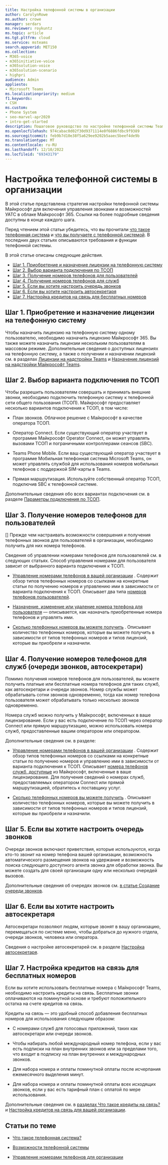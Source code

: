 ```yaml
---
title: Настройка телефонной системы в организации
author: CarolynRowe
ms.author: crowe
manager: serdars
ms.reviewer: roykuntz
ms.topic: article
ms.tgt.pltfrm: cloud
ms.service: msteams
search.appverid: MET150
ms.collection:
- M365-voice
- m365initiative-voice
- m365solution-voice
- m365solution-scenario
- highpri
audience: Admin
appliesto:
- Microsoft Teams
ms.localizationpriority: medium
f1.keywords:
- CSH
ms.custom:
- Phone System
- seo-marvel-apr2020
- intro-get-started
description: Пошаговое руководство по настройке телефонной системы Teams для организации в Майкрософт 365.
ms.openlocfilehash: 974cabac0d02f30d9371114e0f6886fdbc9f9389
ms.sourcegitcommit: feb9b7d10e38f5a629ee9202b5aaec5beef4de9b
ms.translationtype: MT
ms.contentlocale: ru-RU
ms.lasthandoff: 12/10/2022
ms.locfileid: "69343179"
---
```

# <a name="set-up-phone-system-in-your-organization"></a>Настройка телефонной системы в организации

В этой статье представлена стратегия настройки телефонной системы Майкрософт для включения управления звонками и возможностей УАТС в облаке Майкрософт 365. Ссылки на более подробные сведения доступны в конце каждого шага.

Перед чтением этой статьи убедитесь, что вы прочитали [что такое телефонная система](what-is-phone-system-in-office-365.md) и [что вы получаете с телефонной системой](here-s-what-you-get-with-phone-system.md). В последних двух статьях описываются требования и функции телефонной системы.

В этой статье описаны следующие действия.

- [Шаг 1. Приобретение и назначение лицензии на телефонную систему](#step-1-buy-and-assign-a-phone-system-license)
- [Шаг 2. Выбор варианта подключения по ТСОП](#step-2-choose-a-pstn-connectivity-option)
- [Шаг 3. Получение номеров телефонов для пользователей](#step-3-get-phone-numbers-for-your-users)
- [Шаг 4. Получение номеров телефонов для служб](#step-4-get-phone-numbers-for-services-call-queues-auto-attendants)
- [Шаг 5. Если вы хотите настроить очередь звонков](#step-5-if-you-want-to-set-up-a-call-queue)
- [Шаг 6. Если вы хотите настроить автосекретаря](#step-6-if-you-want-to-set-up-an-auto-attendant)
- [Шаг 7. Настройка кредитов на связь для бесплатных номеров](#step-7-set-up-communications-credits-for-toll-free-numbers)

## <a name="step-1-buy-and-assign-a-phone-system-license"></a>Шаг 1. Приобретение и назначение лицензии на телефонную систему

Чтобы назначить лицензию на телефонную систему одному пользователю, необходимо назначить лицензию Майкрософт 365. Вы также можете назначить лицензии нескольким пользователям в массовом режиме. Дополнительные сведения о доступных лицензиях на телефонную систему, а также о получении и назначении лицензий см. в разделах [Лицензии на надстройки Teams](/microsoftteams//teams-add-on-licensing/microsoft-teams-add-on-licensing) и [Назначение лицензий на надстройки Майкрософт Teams](/microsoftteams/teams-add-on-licensing/assign-teams-add-on-licenses).

## <a name="step-2-choose-a-pstn-connectivity-option"></a>Шаг 2. Выбор варианта подключения по ТСОП

Чтобы разрешить пользователям совершать и принимать внешние звонки, необходимо подключить телефонную систему к телефонной сети общего пользования (ТСОП). Майкрософт предоставляет несколько вариантов подключения к ТСОП, в том числе:

- План звонков. Облачное решение с Майкрософт в качестве оператора ТСОП.

- Оператор Connect. Если существующий оператор участвует в программе Майкрософт Operator Connect, он может управлять вызовами ТСОП и пограничными контроллерами сеансов (SBC).

- Teams Phone Mobile. Если ваш существующий оператор участвует в программе Мобильная телефонная система Microsoft Teams, он может управлять службой для использования номеров мобильных телефонов с поддержкой SIM-карты в Teams.

- Прямая маршрутизация. Используйте собственный оператор ТСОП, подключив SBC к телефонной системе.

Дополнительные сведения обо всех вариантах подключения см. в разделе [Параметры подключения по ТСОП](pstn-connectivity.md).

## <a name="step-3-get-phone-numbers-for-your-users"></a>Шаг 3. Получение номеров телефонов для пользователей

[] Прежде чем настраивать возможности совершения и получения телефонных звонков для пользователей в организации, необходимо получить для них номера телефонов.

Сведения об управлении номерами телефонов для пользователей см. в следующих статьях. Способ управления номерами для пользователя зависит от выбранного варианта подключения к ТСОП.

- [Управление номерами телефонов в вашей организации](manage-phone-numbers-landing-page.md) . Содержит обзор типов телефонных номеров со ссылками на конкретные статьи по получению номеров и управлению ими в зависимости от варианта подключения к ТСОП.
Описывает два типа [номеров телефонов пользователей](manage-phone-numbers-landing-page.md#user-telephone-numbers).

- [Назначение, изменение или удаление номера телефона для пользователя](assign-change-or-remove-a-phone-number-for-a-user.md) — описывается, как назначать приобретенные номера телефонов и управлять ими.

- [Сколько телефонных номеров вы можете получить](how-many-phone-numbers-can-you-get.md) . Описывает количество телефонных номеров, которые вы можете получить в зависимости от типов телефонных номеров и типов лицензий, которые вы приобрели и назначили.

## <a name="step-4-get-phone-numbers-for-services-call-queues-auto-attendants"></a>Шаг 4. Получение номеров телефонов для служб (очереди звонков, автосекретари)

Помимо получения номеров телефонов для пользователей, вы можете получить платные или бесплатные номера телефонов для таких служб, как автосекретари и очереди звонков. Номер службы может обрабатывать сотни звонков одновременно, тогда как номер телефона пользователя может обрабатывать только несколько звонков одновременно.

Номера служб можно получить у Майкрософт, включенных в ваше лицензирование. Если у вас есть подключение по ТСОП через оператор Connect или прямую маршрутизацию, можно использовать номера служб, предоставленные вашим оператором или оператором.

Дополнительные сведения см. в разделе:

- [Управление номерами телефонов в вашей организации](manage-phone-numbers-landing-page.md) . Содержит обзор типов телефонных номеров со ссылками на конкретные статьи по получению номеров и управлению ими в зависимости от варианта подключения к ТСОП.
Описывает [номера телефонов служб, доступные](manage-phone-numbers-landing-page.md#service-telephone-numbers) из Майкрософт, включенные в ваше лицензирование. Для получения сведений о номерах служб, предоставляемых оператором Connect или прямой маршрутизацией, обратитесь к поставщику услуг.

- [Сколько телефонных номеров вы можете получить](how-many-phone-numbers-can-you-get.md) . Описывает количество телефонных номеров, которые вы можете получить в зависимости от типов телефонных номеров и типов лицензий, которые вы приобрели и назначили.

## <a name="step-5-if-you-want-to-set-up-a-call-queue"></a>Шаг 5. Если вы хотите настроить очередь звонков

Очереди звонков включают приветствия, которые используются, когда кто-то звонит на номер телефона вашей организации, возможность автоматического размещения звонков на удержание и возможность поиска следующего доступного агента звонка для обработки звонка. Вы можете создать для своей организации одну или несколько очередей вызовов.

Дополнительные сведения об очередях звонков см. [в статье Создание очереди звонков](create-a-phone-system-call-queue.md).

## <a name="step-6-if-you-want-to-set-up-an-auto-attendant"></a>Шаг 6. Если вы хотите настроить автосекретаря

Автосекретари позволяют людям, которые звонят в вашу организацию, перемещаться по системе меню, чтобы добраться до нужного отдела, очереди звонков, человека или оператора.

Сведения о настройке автосекретарей см. в разделе [Настройка автосекретаря](create-a-phone-system-auto-attendant.md).

## <a name="step-7-set-up-communications-credits-for-toll-free-numbers"></a>Шаг 7. Настройка кредитов на связь для бесплатных номеров

Если вы хотите использовать бесплатные номера с Майкрософт Teams, необходимо настроить кредиты на связь. Бесплатные звонки оплачиваются на поминутной основе и требуют положительного остатка на счете кредитов на связь.

Кредиты на связь — это удобный способ добавления бесплатных номеров для использования следующим образом:

- С номерами служб для голосовых приложений, таких как автосекретари или очереди звонков.

- Чтобы набирать любой международный номер телефона, если у вас есть подписки на план внутренних звонков или за пределами того, что входит в подписку на план внутренних и международных звонков.

- Для набора номера и оплаты поминутной оплаты после исчерпания ежемесячного выделения минут.

- Для набора номера и оплаты поминутной оплаты всех исходящих звонков, если у вас есть тарифный план с оплатой по мере использования.

Дополнительные сведения см. в [разделах Что такое кредиты на связь?](what-are-communications-credits.md) и [Настройка кредитов на связь для вашей организации](set-up-communications-credits-for-your-organization.md).

## <a name="related-articles"></a>Статьи по теме

- [Что такое телефонная система?](what-is-phone-system-in-office-365.md)

- [Возможности телефонной системы](here-s-what-you-get-with-phone-system.md)

- [Управление номерами телефонов для организации](manage-phone-numbers-landing-page.md)
